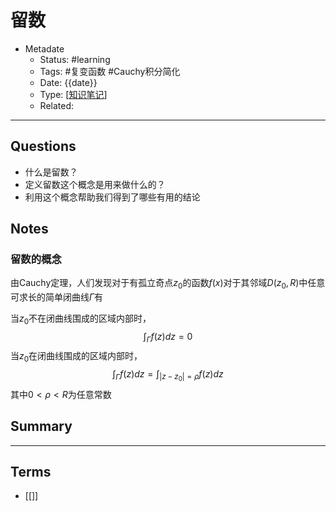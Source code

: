 # 留数

- Metadate
  - Status: #learning
  - Tags: #复变函数 #Cauchy积分简化
  - Date: {{date}}
  - Type: [[知识笔记]]
  - Related:

---

## Questions
<!-- What remains for you to consider? -->
- 什么是留数？
- 定义留数这个概念是用来做什么的？
- 利用这个概念帮助我们得到了哪些有用的结论

## Notes
<!-- The main content of my thoughts really -->
### 留数的概念

由Cauchy定理，人们发现对于有孤立奇点$z_0$的函数$f(x)$对于其邻域$D(z_0,R)$中任意可求长的简单闭曲线$\Gamma$有

当$z_0$不在闭曲线围成的区域内部时，
$$
\begin{equation}
 \int_{\Gamma}f(z)dz = 0
\end{equation}
$$
当$z_0$在闭曲线围成的区域内部时，
$$
\begin{equation}
 \int_{\Gamma}f(z)dz = \int_{|z-z_0|=\rho}f(z)dz
\end{equation}
$$
其中$0 < \rho < R$为任意常数

## Summary

---

## Terms
<!-- Links to definition pages -->
- [[]]


[//begin]: # "Autogenerated link references for markdown compatibility"
[知识笔记]: ../../Inbox/知识笔记.md "知识笔记"
[//end]: # "Autogenerated link references"
